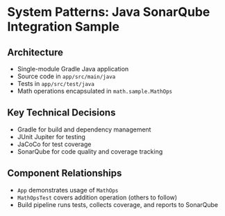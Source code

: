 # System Patterns: Java SonarQube Integration Sample

## Architecture
- Single-module Gradle Java application
- Source code in `app/src/main/java`
- Tests in `app/src/test/java`
- Math operations encapsulated in `math.sample.MathOps`

## Key Technical Decisions
- Gradle for build and dependency management
- JUnit Jupiter for testing
- JaCoCo for test coverage
- SonarQube for code quality and coverage tracking

## Component Relationships
- `App` demonstrates usage of `MathOps`
- `MathOpsTest` covers addition operation (others to follow)
- Build pipeline runs tests, collects coverage, and reports to SonarQube